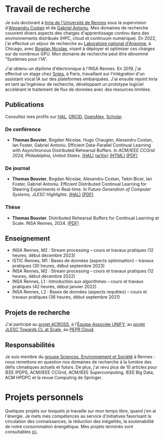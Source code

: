 # Travail de recherche

Je suis doctorant à [Inria de l'Université de Rennes](https://www.inria.fr/fr/centre-inria-universite-rennes) sous la supervision d'[Alexandru Costan](https://team.inria.fr/kerdata/alexandru-costan/) et de [Gabriel Antoniu](https://team.inria.fr/kerdata/gabriel-antoniu/). Mes domaines de recherche couvrent divers aspects des charges d'apprentissage continu dans des environnements distribués (HPC, cloud et continuum numérique). En 2022, j'ai effectué un séjour de recherche au [Laboratoire national d'Argonne](https://www.anl.gov/), à Chicago, avec [Bogdan Nicolae](https://www.bnicolae.net/), visant à déployer et optimiser ces charges sur de nombreux GPU. Mon domaine de recherche peut être dénommé "Systèmes pour l'IA".

J'ai obtenu un diplôme d'électronique à l'INSA Rennes. En 2019, j'ai effectué un stage chez [Snips](https://investors.sonos.com/news-and-events/investor-news/latest-news/2019/Sonos-Announces-Acquisition-of-Snips), à Paris, travaillant sur l'intégration d'un assistant vocal IA sur des plateformes embarquées. J'ai ensuite rejoint Inria en tant qu'ingénieur de recherche, développant un prototype logiciel accélérant le traitement de flux de données avec des resources limitées.

## Publications

Consultez mes profils sur [HAL](https://cv.hal.science/thomas-bouvier), [ORCID](https://orcid.org/0000-0001-9863-8851), [OpenAlex](https://openalex.org/works?page=1&filter=authorships.author.id%3AA5041473946&sort=cited_by_count%3Adesc&group_by=publication_year,open_access.is_oa,authorships.institutions.lineage,type), [Scholar](https://scholar.google.com/citations?user=Bkug2kUAAAAJorci).

### De conférence

- **Thomas Bouvier**, Bogdan Nicolae, Hugo Chaugier, Alexandru Costan, Ian Foster, Gabriel Antoniu. Efficient Data-Parallel Continual Learning with Asynchronous Distributed Rehearsal Buffers. In *ACM/IEEE CCGrid 2024, Philadelphia, United States*. [(HAL)](https://hal.science/hal-04600107) [(arXiv)](https://arxiv.org/abs/2406.03285) [(HTML)](https://ar5iv.labs.arxiv.org/html/2406.03285) [(PDF)](/papers/ccgrid24.pdf)

### De journal

- **Thomas Bouvier**, Bogdan Nicolae, Alexandru Costan, Tekin Bicer, Ian Foster, Gabriel Antoniu. Efficient Distributed Continual Learning for Steering Experiments in Real-time. In *Future Generation of Computer Systems, JLESC Highlights*. [(HAL)](https://hal.science/hal-04664176) [(PDF)](/papers/fgcs25.pdf)

### Thèse

- **Thomas Bouvier**. Distributed Rehearsal Buffers for Continual Learning at Scale. INSA Rennes, 2024. [(PDF)](/papers/phd24.pdf)

## Enseignement

- INSA Rennes, M2 : Stream processing – cours et travaux pratiques (12 heures, début décembre 2023)
- ISTIC Rennes, M1 : Bases de données (aspects optimisation) – travaux pratiques (30 heures, début septembre 2023)
- INSA Rennes, M2 : Stream processing – cours et travaux pratiques (12 heures, début décembre 2022)
- INSA Rennes, L1 : Introduction aux algorithmes – cours et travaux pratiques (42 heures, début janvier 2022)
- INSA Rennes, L2 : Bases de données (aspects requêtes) – cours et travaux pratiques (36 heures, début septembre 2021)

## Projets de recherche

J'ai participé au [projet ACROSS](https://www.acrossproject.eu/), à l'[Équipe Associée UNIFY](https://team.inria.fr/unify/), au [projet JLESC Towards CL at Scale](https://jlesc.github.io/projects/continual_learning_project/), au [PEPR Cloud](https://pepr-cloud.fr/fr/).

## Responsabilités

Je suis membre du [groupe Sciences, Environnement et Société](https://sens-rennes.gitlabpages.inria.fr/) à Rennes : nous remettons en question nos domaines de recherche à la lumière des défis climatiques actuels et futurs. De plus, j'ai revu plus de 10 articles pour IEEE IPDPS, ACM/IEEE CCGrid, ACM/IEEE Supercomputing, IEEE Big Data, ACM HPDPC et la revue Computing de Springer.

# Projets personnels

Quelques projets sur lesquels je travaille sur mon temps libre, quand j'en ai l'énergie. Je mets mes compétences au service d'initiatives favorisant la circulation des connaissances, la réduction des inégalités, la soutenabilité de notre consommation énergétique. Mes projets terminés sont consultables [ici](projects/).
